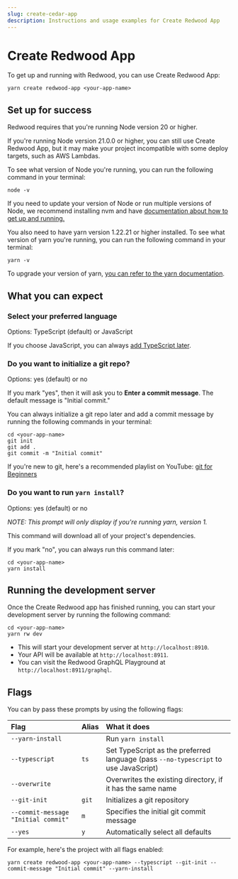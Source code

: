 ```yaml
---
slug: create-cedar-app
description: Instructions and usage examples for Create Redwood App
---
```


# Create Redwood App

To get up and running with Redwood, you can use Create Redwood App:

```terminal
yarn create redwood-app <your-app-name>
```

## Set up for success

Redwood requires that you're running Node version 20 or higher.

If you're running Node version 21.0.0 or higher, you can still use Create Redwood App, but it may make your project incompatible with some deploy targets, such as AWS Lambdas.

To see what version of Node you're running, you can run the following command in your terminal:

```terminal
node -v
```

If you need to update your version of Node or run multiple versions of Node, we recommend installing nvm and have [documentation about how to get up and running.](./how-to/using-nvm)

You also need to have yarn version 1.22.21 or higher installed. To see what version of yarn you're running, you can run the following command in your terminal:

```terminal
yarn -v
```

To upgrade your version of yarn, [you can refer to the yarn documentation](https://yarnpkg.com/getting-started/install).

## What you can expect

### Select your preferred language

Options: TypeScript (default) or JavaScript

If you choose JavaScript, you can always [add TypeScript later](/docs/typescript/introduction#converting-a-javascript-project-to-typescript).

### Do you want to initialize a git repo?

Options: yes (default) or no

If you mark "yes", then it will ask you to **Enter a commit message**. The default message is "Initial commit."

You can always initialize a git repo later and add a commit message by running the following commands in your terminal:

```terminal
cd <your-app-name>
git init
git add .
git commit -m "Initial commit"
```

If you're new to git, here's a recommended playlist on YouTube: [git for Beginners](https://www.youtube.com/playlist?list=PLrz61zkUHJJFmfTgOVL1mBw_NZcgGe882)

### Do you want to run `yarn install`?

Options: yes (default) or no

_NOTE: This prompt will only display if you're running yarn, version 1._

This command will download all of your project's dependencies.

If you mark "no", you can always run this command later:

```terminal
cd <your-app-name>
yarn install
```

## Running the development server

Once the Create Redwood app has finished running, you can start your development server by running the following command:

```terminal
cd <your-app-name>
yarn rw dev
```

- This will start your development server at `http://localhost:8910`.
- Your API will be available at `http://localhost:8911`.
- You can visit the Redwood GraphQL Playground at `http://localhost:8911/graphql`.

## Flags

You can by pass these prompts by using the following flags:

| Flag                                | Alias | What it does                                                                        |
| :---------------------------------- | :---- | :---------------------------------------------------------------------------------- |
| `--yarn-install`                    |       | Run `yarn install`                                                                  |
| `--typescript`                      | `ts`  | Set TypeScript as the preferred language (pass `--no-typescript` to use JavaScript) |
| `--overwrite`                       |       | Overwrites the existing directory, if it has the same name                          |
| `--git-init`                        | `git` | Initializes a git repository                                                        |
| `--commit-message "Initial commit"` | `m`   | Specifies the initial git commit message                                            |
| `--yes`                             | `y`   | Automatically select all defaults                                                   |

For example, here's the project with all flags enabled:

```terminal
yarn create redwood-app <your-app-name> --typescript --git-init --commit-message "Initial commit" --yarn-install
```
